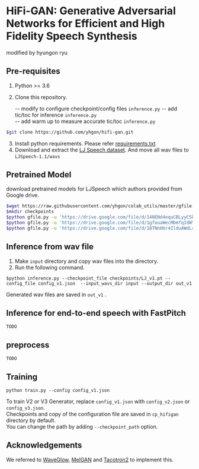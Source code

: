 # HiFi-GAN: Generative Adversarial Networks for Efficient and High Fidelity Speech Synthesis

modified by hyungon ryu 

## Pre-requisites
1. Python >= 3.6
2. Clone this repository.

    -- modify to configure checkpoint/config files `inference.py`
    -- add tic/toc for inference `inference.py`   
    -- add warm up to measure accurate tic/toc `inference.py`
```bash
$git clone https://github.com/yhgon/hifi-gan.git
```

3. Install python requirements. Please refer [requirements.txt](requirements.txt)
4. Download and extract the [LJ Speech dataset](https://keithito.com/LJ-Speech-Dataset/).
And move all wav files to `LJSpeech-1.1/wavs`


## Pretrained Model
download  pretrained models for LJSpeech which authors provided from Google drive.<br/>
```bash
$wget https://raw.githubusercontent.com/yhgon/colab_utils/master/gfile.py
$mkdir checkpoints
$python gfile.py -u 'https://drive.google.com/file/d/14NENd4equCBLyyCSke114Mv6YR_j_uFs/view?usp=sharing'  -d 'checkpoints' -f 'LJ_v1.pt'  # LJ_V1
$python gfile.py -u 'https://drive.google.com/file/d/1gfouaWecMbmfqIdWYs-KtsULIdYCveYW/view?usp=sharing'  -d 'checkpoints' -f 'LJ_v2.pt'  # LJ_V2
$python gfile.py -u 'https://drive.google.com/file/d/18TNnHbr4IlduAWdLrKcZrqmbfPOed1pS/view?usp=sharing'  -d 'checkpoints' -f 'LJ_v3.pt'  # LJ_V3
```


## Inference from wav file
1. Make `input` directory and copy wav files into the directory.
2. Run the following command.
```
$python inference.py --checkpoint_file checkpoints/LJ_v1.pt --config_file config_v1.json  --input_wavs_dir input --output_dir out_v1
```
Generated wav files are saved in `out_v1` .<br>
 


## Inference for end-to-end speech with FastPitch
`TODO` 

## preprocess 
`TODO`

## Training
```
python train.py --config config_v1.json
```
To train V2 or V3 Generator, replace `config_v1.json` with `config_v2.json` or `config_v3.json`.<br>
Checkpoints and copy of the configuration file are saved in `cp_hifigan` directory by default.<br>
You can change the path by adding `--checkpoint_path` option.





## Acknowledgements
We referred to [WaveGlow](https://github.com/NVIDIA/waveglow), [MelGAN](https://github.com/descriptinc/melgan-neurips) 
and [Tacotron2](https://github.com/NVIDIA/tacotron2) to implement this.

